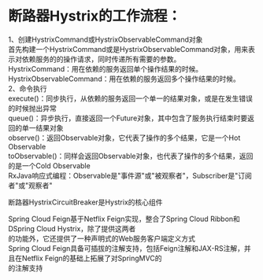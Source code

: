 # 断路器Hystrix的工作流程：

1、创建HystrixCommand或HystrixObservableCommand对象<br />
首先构建一个HystrixCommand或是HystrixObservableCommand对象，用来表示对依赖服务的的操作请求，同时传递所有需要的参数。<br />
HystrixCommand：用在依赖的服务返回单个操作结果的时候。<br />
HystrixObservableCommand：用在依赖的服务返回多个操作结果的时候。<br />
2、命令执行<br />
execute()：同步执行，从依赖的服务返回一个单一的结果对象，或是在发生错误的时候抛出异常<br />
queue()：异步执行，直接返回一个Future对象，其中包含了服务执行结束时要返回的单一结果对象<br />
observe()：返回Observable对象，它代表了操作的多个结果，它是一个Hot Observable<br />
toObservable()：同样会返回Observable对象，也代表了操作的多个结果，返回的是一个Cold Observable<br />
RxJava响应式编程：Observable是"事件源"或"被观察者"，Subscriber是"订阅者"或"观察者"<br />

断路器HystrixCircuitBreaker是Hystrix的核心组件

Spring Cloud Feign基于Netflix Feign实现，整合了Spring Cloud Ribbon和DSpring Cloud Hystrix，除了提供这两者<br />
的功能外，它还提供了一种声明式的Web服务客户端定义方式<br />
Spring Cloud Feign具备可插拔的注解支持，包括Feign注解和JAX-RS注解，并且在Netflix Feign的基础上拓展了对SpringMVC的<br />
的注解支持
